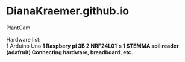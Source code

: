 # DianaKraemer.github.io
PlantCam

Hardware list: <br>
1 Arduino Uno <b>
1 Raspbery pi 3B
2 NRF24L01's
1 STEMMA soil reader (adafruit)
Connecting hardware, breadboard, etc. 
